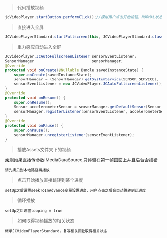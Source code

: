 > 代码播放视频

```java
jcVideoPlayer.startButton.performClick();//模拟用户点击开始按钮，NORMAL状态下点击开始播放视频，播放中点击暂停视频
```

> 直接进入全屏

```java
JCVideoPlayerStandard.startFullscreen(this, JCVideoPlayerStandard.class, "http://2449.vod.myqcloud.com/2449_22ca37a6ea9011e5acaaf51d105342e3.f20.mp4", "嫂子辛苦了");
```

> 重力感应自动进入全屏

```java
JCVideoPlayer.JCAutoFullscreenListener sensorEventListener;
SensorManager                          sensorManager;
@Override
protected void onCreate(@Nullable Bundle savedInstanceState) {
    super.onCreate(savedInstanceState);
    sensorManager = (SensorManager) getSystemService(SENSOR_SERVICE);
    sensorEventListener = new JCVideoPlayer.JCAutoFullscreenListener();
}
@Override
protected void onResume() {
    super.onResume();
    Sensor accelerometerSensor = sensorManager.getDefaultSensor(Sensor.TYPE_ACCELEROMETER);
    sensorManager.registerListener(sensorEventListener, accelerometerSensor, SensorManager.SENSOR_DELAY_NORMAL);
}
@Override
protected void onPause() {
    super.onPause();
    sensorManager.unregisterListener(sensorEventListener);
}
```

> 播放Assets文件夹下的视频

[亲测](https://github.com/Bilibili/ijkplayer/issues/1013)如果直接传参数IMediaDataSource,只停留在第一帧画面上并且后台会报错
```
请先拷贝到本地路径再播放
```

> 点击开始播放直接跳转到某个进度

    setUp之后设置seekToInAdvance变量设置进度，用户点击之后会自动跳转到此进度

> 循环播放

    setUp之后设置looping = true

> 如何取得视频播放的相关状态

    继承JCVideoPlayerStandard，复写相关函数取得相关状态
